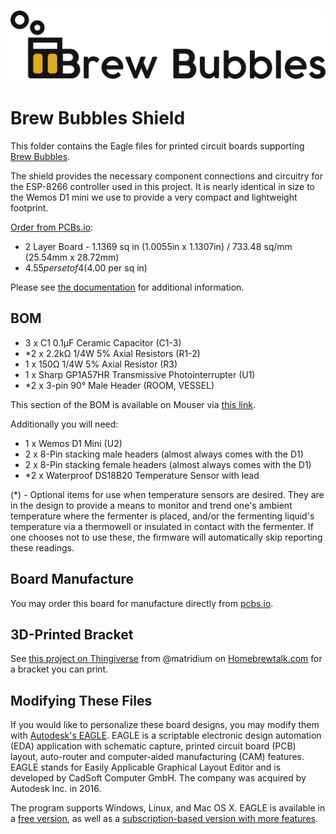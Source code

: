 # ![Brew Bubbles Logo](https://github.com/lbussy/brew-bubbles/raw/master/graphics/BB%20full%20logo.png)

# Brew Bubbles Shield

This folder contains the Eagle files for printed circuit boards supporting [Brew Bubbles](https://www.brewbubbles.com/).

The shield provides the necessary component connections and circuitry for the ESP-8266 controller used in this project.  It is nearly identical in size to the Wemos D1 mini we use to provide a very compact and lightweight footprint.

[Order from PCBs.io](https://PCBs.io/share/4lgy0):

- 2 Layer Board - 1.1369 sq in (1.0055in x 1.1307in) / 733.48 sq/mm (25.54mm x 28.72mm)
- $4.55 per set of 4 ($4.00 per sq in)

Please see [the documentation](https://docs.brewbubbles.com) for additional information.

## BOM

- 3 x C1 0.1μF Ceramic Capacitor (C1-3)
- *2 x 2.2kΩ 1/4W 5% Axial Resistors (R1-2)
- 1 x 150Ω 1/4W 5% Axial Resistor (R3)
- 1 x Sharp GP1A57HR Transmissive Photointerrupter (U1)
- *2 x 3-pin 90° Male Header (ROOM, VESSEL)

This section of the BOM is available on Mouser via [this link](https://www.mouser.com/ProjectManager/ProjectDetail.aspx?AccessID=216fcbe935).

Additionally you will need:

- 1 x Wemos D1 Mini (U2)
- 2 x 8-Pin stacking male headers (almost always comes with the D1)
- 2 x 8-Pin stacking female headers (almost always comes with the D1)
- *2 x Waterproof DS18B20 Temperature Sensor with lead

(*) - Optional items for use when temperature sensors are desired.  They are in the design to provide a means to monitor and trend one's ambient temperature where the fermenter is placed, and/or the fermenting liquid's temperature via a thermowell or insulated in contact with the fermenter. If one chooses not to use these, the firmware will automatically skip reporting these readings.

## Board Manufacture

You may order this board for manufacture directly from [pcbs.io](https://PCBs.io/share/4lgy0).

## 3D-Printed Bracket

See [this project on Thingiverse](https://www.thingiverse.com/thing:4020905) from @matridium on [Homebrewtalk.com](https://homebrewtalk.com) for a bracket you can print.

## Modifying These Files
If you would like to personalize these board designs, you may modify them with [Autodesk's EAGLE](https://www.autodesk.com/products/eagle/overview). EAGLE is a scriptable electronic design automation (EDA) application with schematic capture, printed circuit board (PCB) layout, auto-router and computer-aided manufacturing (CAM) features. EAGLE stands for Easily Applicable Graphical Layout Editor and is developed by CadSoft Computer GmbH. The company was acquired by Autodesk Inc. in 2016.  

The program supports Windows, Linux, and Mac OS X.  EAGLE is available in a [free version](https://www.autodesk.com/products/eagle/free-download), as well as a [subscription-based version with more features](https://www.autodesk.com/products/eagle/compare).
